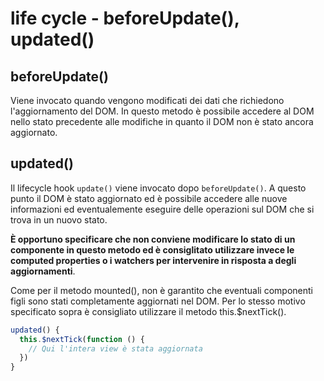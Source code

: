 # life cycle - beforeUpdate(), updated()

## beforeUpdate()

Viene invocato quando vengono modificati dei dati che richiedono l'aggiornamento del DOM. In questo metodo è possibile accedere al DOM nello stato precedente alle modifiche in quanto il DOM non è stato ancora aggiornato.

## updated()

Il lifecycle hook `update()` viene invocato dopo `beforeUpdate()`. A questo punto il DOM è stato aggiornato ed è possibile accedere alle nuove informazioni ed eventualemente eseguire delle operazioni sul DOM che si trova in un nuovo stato.

**È opportuno specificare che non conviene modificare lo stato di un componente in questo metodo ed è consiglitato utilizzare invece le computed properties o i watchers per intervenire in risposta a degli aggiornamenti**.

Come per il metodo mounted(), non è garantito che eventuali componenti figli sono stati completamente aggiornati nel DOM. Per lo stesso motivo specificato sopra è consigliato utilizzare il metodo this.$nextTick().

```javascript
updated() {
  this.$nextTick(function () {
    // Qui l'intera view è stata aggiornata
  })
}
```

